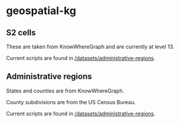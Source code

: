 # geospatial-kg

## S2 cells
These are taken from KnowWhereGraph and are currently at level 13.

Current scripts are found in [/datasets/administrative-regions](/datasets/administrative-regions).

## Administrative regions
States and counties are from KnowWhereGraph.

County subdivisions are from the US Census Bureau.

Current scripts are found in [/datasets/administrative-regions](/datasets/administrative-regions).
